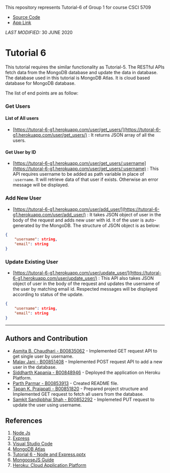This repository represents Tutorial-6 of Group 1 for course CSCI 5709

- [Source Code](https://github.com/Warrior24598/Tutorial-6)
- [App Link](https://tutoral-6-g1.herokuapp.com/user/)

*LAST MODIFIED:* 30 JUNE 2020


# Tutorial 6

This tutorial requires the similar functionality as Tutorial-5. The RESTful APIs fetch data from the MongoDB database and update the data in database. The database used in this tutorial is MongoDB Atlas. It is cloud based database for MongoDB database.

The list of end points are as follow:

### Get Users

#### List of All users
- [https://tutoral-6-g1.herokuapp.com/user/get_users/](https://tutoral-6-g1.herokuapp.com/user/get_users/) : It returns JSON array of all the users.

#### Get User by ID
- [https://tutoral-6-g1.herokuapp.com/user/get_users/:username](https://tutoral-6-g1.herokuapp.com/user/get_users/:username) : This API requires username to be added as path variable in place of `:username`. It will retrieve data of that user if exists. Otherwise an error message will be displayed.

### Add New User

- [https://tutoral-6-g1.herokuapp.com/user/add_user/](https://tutoral-6-g1.herokuapp.com/user/add_user/) : It takes JSON object of user in the body of the request and adds new user with id. It of the user is auto-generated by the MongoDB. The structure of JSON object is as below:

```json
{
    "username": string,
    "email": string
}
```

### Update Existing User
- [https://tutoral-6-g1.herokuapp.com/user/update_user/](https://tutoral-6-g1.herokuapp.com/user/update_user/) : This API also takes JSON object of user in the body of the request and updates the username of the user by matching email id. Respected messages will be displayed according to status of the update.

```json
{
    "username": string,
    "email": string
}
```
---

## Authors and Contribution
* [Asmita B. Chaudhari - B00835062](as320435@dal.ca) - Implemented GET request API to get single user by username.
* [Malav Jani - B00851408](ml805403@dal.ca) - Implemented POST request API to add a new user in the database.
* [Siddharth Kapania - B00848946](sd242115@dal.ca) - Deployed the application on Heroku Platform.
* [Parth Parmar - B00853913](parth.parmar@dal.ca) - Created README file.
* [Tapan K. Prajapati - B00851820](Tapan.Prajapati@dal.ca) - Prepared project structure and Implemented GET request to fetch all users from the database.
* [Samkit Sandipbhai Shah - B00852292](sm611862@dal.ca) - Implemeted PUT request to update the user using username.

## References
1. [Node Js](https://nodejs.org/en/)
2. [Express](https://expressjs.com/)
3. [Visual Studio Code](https://code.visualstudio.com/)
4. [MongoDB Atlas](https://www.mongodb.com/cloud/atlas)
5. [Tutorial 6 - Node and Express.pptx](https://dal.brightspace.com/d2l/le/content/124056/viewContent/1742009/View)
6. [MongooseJS Guide](https://mongoosejs.com/docs/guides.html)
7. [Heroku: Cloud Application Platform](https://www.heroku.com/)
